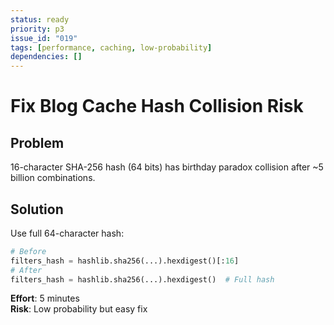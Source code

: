 ```yaml
---
status: ready
priority: p3
issue_id: "019"
tags: [performance, caching, low-probability]
dependencies: []
---
```


# Fix Blog Cache Hash Collision Risk

## Problem

16-character SHA-256 hash (64 bits) has birthday paradox collision after ~5 billion combinations.

## Solution

Use full 64-character hash:
```python
# Before
filters_hash = hashlib.sha256(...).hexdigest()[:16]
# After
filters_hash = hashlib.sha256(...).hexdigest()  # Full hash
```

**Effort**: 5 minutes  
**Risk**: Low probability but easy fix
